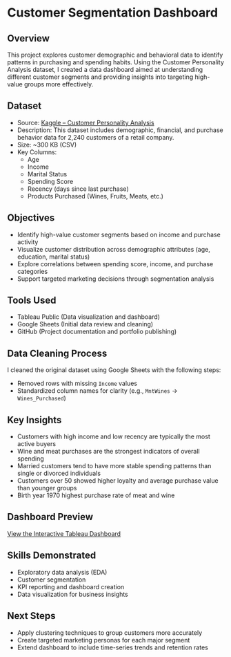 # Customer Segmentation Dashboard

## Overview

This project explores customer demographic and behavioral data to identify patterns in purchasing and spending habits. Using the Customer Personality Analysis dataset, I created a data dashboard aimed at understanding different customer segments and providing insights into targeting high-value groups more effectively.

## Dataset

- Source: [Kaggle – Customer Personality Analysis](https://www.kaggle.com/datasets/imakash3011/customer-personality-analysis)
- Description: This dataset includes demographic, financial, and purchase behavior data for 2,240 customers of a retail company.
- Size: ~300 KB (CSV)
- Key Columns:
  - Age
  - Income
  - Marital Status
  - Spending Score
  - Recency (days since last purchase)
  - Products Purchased (Wines, Fruits, Meats, etc.)

## Objectives

- Identify high-value customer segments based on income and purchase activity
- Visualize customer distribution across demographic attributes (age, education, marital status)
- Explore correlations between spending score, income, and purchase categories
- Support targeted marketing decisions through segmentation analysis

## Tools Used

- Tableau Public (Data visualization and dashboard)
- Google Sheets (Initial data review and cleaning)
- GitHub (Project documentation and portfolio publishing)

## Data Cleaning Process

I cleaned the original dataset using Google Sheets with the following steps:

- Removed rows with missing `Income` values
- Standardized column names for clarity (e.g., `MntWines` → `Wines_Purchased`)

## Key Insights

- Customers with high income and low recency are typically the most active buyers
- Wine and meat purchases are the strongest indicators of overall spending
- Married customers tend to have more stable spending patterns than single or divorced individuals
- Customers over 50 showed higher loyalty and average purchase value than younger groups
- Birth year 1970 highest purchase rate of meat and wine

## Dashboard Preview

[View the Interactive Tableau Dashboard](https://public.tableau.com/app/profile/tylor.justice.page/viz/CustomerSegmentationDashboard_17524707561140/Dashboard1#1)  


## Skills Demonstrated

- Exploratory data analysis (EDA)
- Customer segmentation
- KPI reporting and dashboard creation
- Data visualization for business insights

## Next Steps

- Apply clustering techniques to group customers more accurately
- Create targeted marketing personas for each major segment
- Extend dashboard to include time-series trends and retention rates
